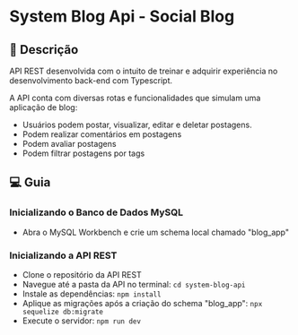 # System Blog Api - Social Blog


## 📝 Descrição

API REST desenvolvida com o intuito de treinar e adquirir experiência no desenvolvimento back-end com Typescript.

A API conta com diversas rotas e funcionalidades que simulam uma aplicação de blog:

- Usuários podem postar, visualizar, editar e deletar postagens.
- Podem realizar comentários em postagens
- Podem avaliar postagens
- Podem filtrar postagens por tags

## 💻 Guia

### Inicializando o Banco de Dados MySQL

- Abra o MySQL Workbench e crie um schema local chamado "blog_app" 

### Inicializando a API REST

- Clone o repositório da API REST
- Navegue até a pasta da API no terminal: `cd system-blog-api`
- Instale as dependências: `npm install`
- Aplique as migrações após a criação do schema "blog_app": `npx sequelize db:migrate`
- Execute o servidor: `npm run dev`
